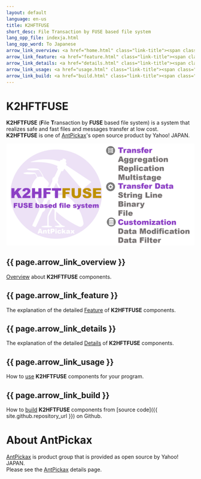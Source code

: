 ```yaml
---
layout: default
language: en-us
title: K2HFTFUSE
short_desc: File Transaction by FUSE based file system
lang_opp_file: indexja.html
lang_opp_word: To Japanese
arrow_link_overview: <a href="home.html" class="link-title"><span class="arrow-base link-arrow-right"></span>Overview</a>
arrow_link_feature: <a href="feature.html" class="link-title"><span class="arrow-base link-arrow-right"></span>Features</a>
arrow_link_details: <a href="details.html" class="link-title"><span class="arrow-base link-arrow-right"></span>Details</a>
arrow_link_usage: <a href="usage.html" class="link-title"><span class="arrow-base link-arrow-right"></span>Usage</a>
arrow_link_build: <a href="build.html" class="link-title"><span class="arrow-base link-arrow-right"></span>Build</a>
---
```


# **K2HFTFUSE**
**K2HFTFUSE** (**F**ile **T**ransaction by **FUSE** based file system) is a system that realizes safe and fast files and messages transfer at low cost.  
**K2HFTFUSE** is one of [AntPickax](https://antpick.ax/)'s open source product by Yahoo! JAPAN.  

![K2HFTFUSE](images/top_k2hftfuse.png)

## {{ page.arrow_link_overview }}
[Overview](home.html) about **K2HFTFUSE** components.

## {{ page.arrow_link_feature }}
The explanation of the detailed [Feature](feature.html) of **K2HFTFUSE** components.

## {{ page.arrow_link_details }}
The explanation of the detailed [Details](details.html) of **K2HFTFUSE** components.

## {{ page.arrow_link_usage }}
How to [use](usage.html) **K2HFTFUSE** components for your program.

## {{ page.arrow_link_build }}
How to [build](build.html) **K2HFTFUSE** components from [source code]({{ site.github.repository_url }}) on Github.

# **About AntPickax**
[AntPickax](https://antpick.ax/) is product group that is provided as open source by Yahoo! JAPAN.  
Please see the [AntPickax](https://antpick.ax/) details page.

